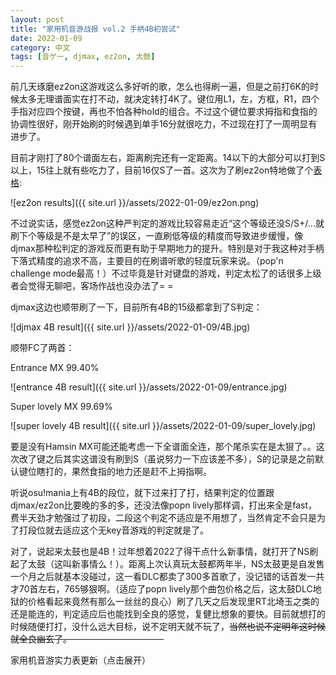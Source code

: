 ```yaml
---
layout: post
title: "家用机音游战报 vol.2 手柄4B初尝试"
date: 2022-01-09
category: 中文
tags: [音ゲー, djmax, ez2on, 太鼓]
---
```


前几天琢磨ez2on这游戏这么多好听的歌，怎么也得刷一遍，但是之前打6K的时候太多无理谱面实在打不动，就决定转打4K了。键位用L1，左，方框，R1，四个手指对应四个按键，再也不怕各种hold的组合。不过这个键位要求拇指和食指的协调性很好，刚开始刷的时候遇到单手16分就很吃力，不过现在打了一周明显有进步了。

目前才刚打了80个谱面左右，距离刷完还有一定距离。14以下的大部分可以打到S以上，15往上就有些吃力了，目前16仅S了一首。这次为了刷ez2on特地做了个[表格](https://docs.google.com/spreadsheets/d/1aQI3IRFGZcZ9afgbxY730PBUYqvpclEDIA9EbcuRxis/edit#gid=604526569):

![ez2on results]({{ site.url }}/assets/2022-01-09/ez2on.png)

不过说实话，感觉ez2on这种严判定的游戏比较容易走近“这个等级还没S/S+/...就刷下个等级是不是太早了”的误区，一直刷低等级的精度而导致进步缓慢，像djmax那种松判定的游戏反而更有助于早期地力的提升。特别是对于我这种对手柄下落式精度的追求不高，主要目的在刷谱听歌的轻度玩家来说。（pop'n challenge mode最高！）不过毕竟是针对键盘的游戏，判定太松了的话很多上级者会觉得无聊吧，客场作战也没办法了= =

djmax这边也顺带刷了一下，目前所有4B的15级都拿到了S判定：

![djmax 4B result]({{ site.url }}/assets/2022-01-09/4B.jpg)

顺带FC了两首：

Entrance MX 99.40%

![entrance 4B result]({{ site.url }}/assets/2022-01-09/entrance.jpg)

Super lovely MX 99.69%

![super lovely 4B result]({{ site.url }}/assets/2022-01-09/super_lovely.jpg)

要是没有Hamsin MX可能还能考虑一下全谱面全连，那个尾杀实在是太狠了。。这次改了键之后其实这谱没有刷到S（虽说努力一下应该差不多），S的记录是之前默认键位瞎打的，果然食指的地力还是赶不上拇指啊。

听说osu!mania上有4B的段位，就下过来打了打，结果判定的位置跟djmax/ez2on比要晚的多的多，还没法像popn lively那样调，打出来全是fast，费半天劲才勉强过了初段，二段这个判定不适应是不用想了，当然肯定不会只是为了打段位就去适应这个无key音游戏的判定就是了。

对了，说起来太鼓也是4B！过年想着2022了得干点什么新事情，就打开了NS刷起了太鼓（这叫新事情么！）。距离上次认真玩太鼓都两年半，NS太鼓更是自发售一个月之后就基本没碰过，这一看DLC都卖了300多首歌了，没记错的话首发一共才70首左右，765够狠啊。（适应了popn lively那个曲包价格之后，这太鼓DLC地狱的价格看起来竟然有那么一丝丝的良心）刷了几天之后发现里RT北埼玉之类的还是能连的，判定适应后也能找到全良的感觉，复健比想象的要快。目前就想打的时候随便打打，没什么远大目标，说不定明天就不玩了，<font style="text-decoration:line-through;">当然也说不定明年这时候就全良幽玄了。<font style="color: transparent">（当然我是指梅花谱面）</font></font>

<span class="expandable" onclick="const table = document.getElementById('skill_table');table.className=table.className==='skill_table_show'?'skill_table_hide':'skill_table_show';">家用机音游实力表更新（点击展开）</span>
<style>
  span.expandable {
    cursor: pointer;
  }
    
  .table-wrapper td {
    white-space: normal!important;
  }

  .skill_table_show {
    display: block;
  }

  .skill_table_hide {
    display: none;
  }
</style>
<div class="table-wrapper"><table id="skill_table" class="skill_table_hide">
  <thead>
    <tr>
      <th>游戏</th>
      <th>描述</th>
    </tr>
  </thead>
  <tbody>
    <tr>
      <td>太鼓</td>
      <td>PS4: 全良26谱面；未全连8（<a href="https://www.bilibili.com/video/BV17t411u7Rb">里消失</a>，≠MM，又埼玉普通谱面全连）；★10 120万13/60 （统计截止至2019年8月）<br><font style="color:green">NS1：全良15谱面；★10 全连11/15 120万3/15（不统计没买的DLC）</font><br>其余家用作：全良很多谱面，应该有200~300；PSP2，PSPDX，WIIU1，3DS1全曲全连；未全连基本和PS4一致，再加上咚咔码</td>
    </tr>
    <tr>
      <td>djmax</td>
      <td>目前只玩PS4。<br><font style="color:green">4B15全S, 99%FC 2/10</font><br>6B15未S2谱面(We're All Gonna Die, Nightmare)<br>8B未S19谱面</td>
    </tr>
    <tr>
      <td>ez2on</td>
      <td><font style="color:green">手柄4B最高S16级1曲 <a href="https://docs.google.com/spreadsheets/d/1aQI3IRFGZcZ9afgbxY730PBUYqvpclEDIA9EbcuRxis/edit#gid=604526569">详细</a></font><br>手柄6B最高S15级1曲<br>键盘未启动中。。。</td>
    </tr>
    <tr>
      <td>pop’n music</td>
      <td>PMP2代 40以下全埋 41未过关1（手芸） 42过关2（雪上断火，狂想曲） 43…<br>PMP1代 复归之后还未开打，以前的就不算了，应该是没过到40。<br>手柄Lively PMP键位 45以下基本可以过 46过关17/29 47过关0</td>
    </tr>
    <tr>
      <td>project diva</td>
      <td>FT: ★9 全连3 ★9.5全连1 ★10全连努力中… <a href="https://www.bilibili.com/video/BV1u54y1p77f">最新视频</a><br>2,2.5,F：未全连1首：激唱</td>
    </tr>
    <tr>
      <td>DEEMO -Reborn-</td>
      <td>还在打剧情…20多米了</td>
    </tr>
    <tr>
      <td>DDR Grand Prix</td>
      <td>包月曲手柄全过关，最高AAA15（1曲，<a href="https://www.bilibili.com/video/BV1BY411s7ML">MAX 300</a>）</td>
    </tr>
    <tr>
      <td>偶像大师: shiny TV</td>
      <td>刚买了一个曲包，还没怎么打…</td>
    </tr>
    <tr>
      <td>轻音少女:放学后演唱会</td>
      <td>可以全连<a href="https://www.bilibili.com/video/BV1tW411q737">Cagayake!GIRLS(律-秘传hard)</a></td>
    </tr>
    <tr>
      <td>ソルフェージュ</td>
      <td>还在打剧情…</td>
    </tr>
  </tbody>
</table></div>
